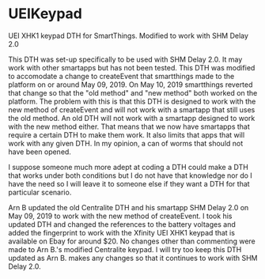 # UEIKeypad
UEI XHK1 keypad DTH for SmartThings.  Modified to work with SHM Delay 2.0

This DTH was set-up specifically to be used with SHM Delay 2.0.  It may work with other smartapps but has not 
been tested.  This DTH was modified to accomodate a change to createEvent that smartthings made to the platform 
on or around May 09, 2019. On May 10, 2019 smartthings reverted that change so that the "old method" and 
"new method" both worked on the platform. The problem with this is that this DTH is designed to work with the 
new method of createEvent and will not work with a smartapp that still uses the old method. An old DTH 
will not work with a smartapp designed to work with the new method either.  That means that we now have smartapps
that require a certain DTH to make them work.  It also limits that apps that will work with any given DTH. 
In my opinion, a can of worms that should not have been opened.

I suppose someone much more adept at coding a DTH could make a DTH that works under both conditions but I do not
have that knowledge nor do I have the need so I will leave it to someone else if they want a DTH for that 
particular scenario.

Arn B updated the old Centralite DTH and his smartapp SHM Delay 2.0 on May 09, 2019 to work with the new method 
of createEvent.  I took his updated DTH and changed the references to the battery voltages and added the 
fingerprint to work with the Xfinity UEI XHK1 keypad that is available on Ebay for around $20.  No changes other
than commenting were made to Arn B.'s modified Centralite keypad.  I will try too keep this DTH updated as Arn B.
makes any changes so that it continues to work with SHM Delay 2.0.

